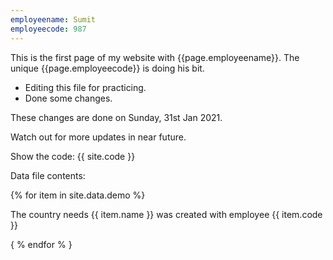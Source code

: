 ```yaml
---
employeename: Sumit
employeecode: 987
---
```



This is the first page of my website with {{page.employeename}}. The unique {{page.employeecode}} is doing his bit.

- Editing this file for practicing. 
- Done some changes. 

These changes are done on Sunday, 31st Jan 2021.

Watch out for more updates in near future.

Show the code: {{ site.code }}

Data file contents:

{% for item in site.data.demo %}

The country needs {{ item.name }} was created with employee {{ item.code }}

{ % endfor % }
